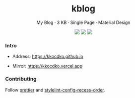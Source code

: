 <div align="center">
<h1>kblog</h1>
<p>My Blog · 3 KB · Single Page · Material Design</p>
<img src="https://flat.badgen.net/badge/code%20style/prettier?color=4caf50">
<img src="https://flat.badgen.net/badge/license/Unlicense%20+%20CC0?color=4caf50">
<img src="https://flat.badgen.net/badgesize/brotli/kkocdko/kkocdko.github.io/master/bundle.js?color=4caf50">
</div>

### Intro

- Address: <https://kkocdko.github.io>

- Mirror: <https://kkocdko.vercel.app>

### Contributing

Follow [prettier](https://github.com/prettier/prettier) and [stylelint-config-recess-order](https://github.com/stormwarning/stylelint-config-recess-order).
